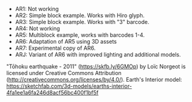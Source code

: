 - AR1: Not working
- AR2: Simple block example. Works with Hiro glyph.
- AR3: Simple block example. Works with "3" barcode.
- AR4: Not working
- AR5: Multiblock example, works with barcodes 1-4.
- AR6: Adaptation of AR5 using 3D assets
- AR7: Experimental copy of AR6.
- ARJ: Variant of AR6 with improved lighting and additional models.


"Tōhoku earthquake - 2011" (https://skfb.ly/6GMOp) by Loïc Norgeot is licensed under Creative Commons Attribution (http://creativecommons.org/licenses/by/4.0/).
Earth's Interior model: https://sketchfab.com/3d-models/earths-interior-4fa1ee1a6fa246d8acf56bc400f1bf5f
